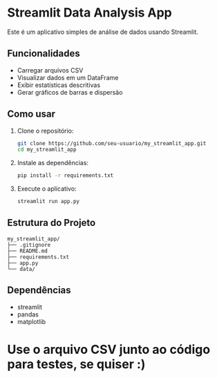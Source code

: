 # Streamlit Data Analysis App

Este é um aplicativo simples de análise de dados usando Streamlit.

## Funcionalidades

- Carregar arquivos CSV
- Visualizar dados em um DataFrame
- Exibir estatísticas descritivas
- Gerar gráficos de barras e dispersão

## Como usar

1. Clone o repositório:
    ```sh
    git clone https://github.com/seu-usuario/my_streamlit_app.git
    cd my_streamlit_app
    ```

2. Instale as dependências:
    ```sh
    pip install -r requirements.txt
    ```

3. Execute o aplicativo:
    ```sh
    streamlit run app.py
    ```

## Estrutura do Projeto

```
my_streamlit_app/
├── .gitignore
├── README.md
├── requirements.txt
├── app.py
└── data/
```

## Dependências

- streamlit
- pandas
- matplotlib


# Use o arquivo CSV junto ao código para testes, se quiser :)
